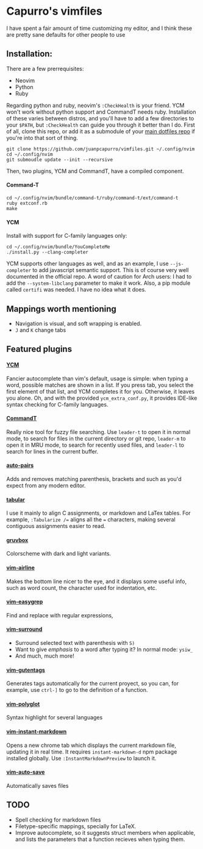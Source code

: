# Capurro's vimfiles

I have spent a fair amount of time customizing my editor, and I think these are pretty sane defaults for other people to use

## Installation:
There are a few prerrequisites:
* Neovim
* Python
* Ruby

Regarding python and ruby, neovim's `:CheckHealth` is your friend. YCM won't work without python support and CommandT needs ruby.
Installation of these varies between distros, and you'll have to add a few directories to your `$PATH`, but `:CheckHealth` can guide you through it better than I do.
First of all, clone this repo, or add it as a submodule of your [main dotfiles repo](https://developer.atlassian.com/blog/2016/02/best-way-to-store-dotfiles-git-bare-repo/) if you're into that sort of thing.
```
git clone https://github.com/juanpcapurro/vimfiles.git ~/.config/nvim
cd ~/.config/nvim
git submoudle update --init --recursive
```
Then, two plugins, YCM and CommandT, have a compiled component. 
#### Command-T
```
cd ~/.config/nvim/bundle/command-t/ruby/command-t/ext/command-t
ruby extconf.rb
make
```
#### YCM
Install with support for C-family languages only:
```
cd ~/.config/nvim/bundle/YouCompleteMe
./install.py --clang-completer
```
YCM supports other languages as well, and as an example, I use `--js-completer` to add javascript semantic support.
This is of course very well documented in the official repo.
A word of caution for Arch users: I had to add the `--system-libclang` parameter to make it work.
Also, a pip module called `certifi` was needed. I have no idea what it does.

## Mappings worth mentioning
* Navigation is visual, and soft wrapping is enabled.
* `J` and `K` change tabs
## Featured plugins

#### [YCM](https://github.com/Valloric/YouCompleteMe)
Fancier autocomplete than vim's default, usage is simple: when typing a word, possible matches are shown in a list.
If you press tab, you select the first element of that list, and YCM completes it for you.
Otherwise, it leaves you alone.
Oh, and with the provided `ycm_extra_conf.py`, it provides IDE-like syntax checking for C-family languages.
#### [CommandT](https://github.com/wincent/command-t)
Really nice tool for fuzzy file searching. Use `leader-t` to open it in normal mode, to search for files in the current directory or git repo, `leader-m` to open it in MRU mode, to search for recently used files, and `leader-l` to search for lines in the current buffer.
#### [auto-pairs](https://github.com/jiangmiao/auto-pairs)
Adds and removes matching parenthesis, brackets and such as you'd expect from any modern editor.
#### [tabular](https://github.com/godlygeek/tabular)
I use it mainly to align C assignments, or markdown and LaTex tables. For example, `:Tabularize /=` aligns all the `=` characters, making several contiguous assignments easier to read.
#### [gruvbox](https://github.com/morhetz/gruvbox)
Colorscheme with dark and light variants.
#### [vim-airline](https://github.com/vim-airline/vim-airline)
Makes the bottom line nicer to the eye, and it displays some useful info, such as word count, the character used for indentation, etc.
#### [vim-easygrep](https://github.com/dkprice/vim-easygrep)
Find and replace with regular expressions, 
#### [vim-surround](https://github.com/tpope/vim-surround)
* Surround selected text with parenthesis with `S)`
* Want to give _emphasis_ to a word after typing it? In normal mode: `ysiw_`
* And much, much more!
#### [vim-gutentags](https://github.com/ludovicchabant/vim-gutentags)
Generates tags automatically for the current proyect, so you can, for example, use `ctrl-]` to go to the definition of a function.
#### [vim-polyglot](https://github.com/sheerun/vim-polyglot)
Syntax highlight for several languages
#### [vim-instant-markdown](https://github.com/suan/vim-instant-markdown)
Opens a new chrome tab which displays the current markdown file, updating it in real time. It requires `instant-markdown-d` npm package installed globally.
Use `:InstantMarkdownPreview` to launch it.
#### [vim-auto-save](https://github.com/vim-scripts/vim-auto-save)
Automatically saves files

## TODO
* Spell checking for markdown files
* Filetype-specific mappings, specially for LaTeX.
* Improve autocomplete, so it suggests struct members when applicable, and lists the parameters that a function recieves when typing them.


